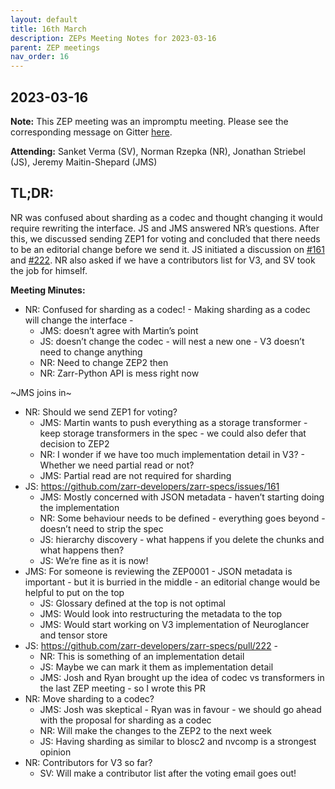 ```yaml
---
layout: default
title: 16th March
description: ZEPs Meeting Notes for 2023-03-16
parent: ZEP meetings
nav_order: 16
---
```


## 2023-03-16

**Note:** This ZEP meeting was an impromptu meeting. Please see the corresponding message on Gitter [here](https://matrix.to/#/!nZLdXRRzIbkoDjkEvS:gitter.im/$oxM2UpzOTs--6P1Itl6gPWvLRCBEv_npvxJYi5m95l8?via=gitter.im&via=matrix.org&via=cadair.com).

**Attending:** Sanket Verma (SV), Norman Rzepka (NR), Jonathan Striebel (JS), Jeremy Maitin-Shepard (JMS)

## TL;DR:

NR was confused about sharding as a codec and thought changing it would require rewriting the interface. JS and JMS answered NR’s questions. After this, we discussed sending ZEP1 for voting and concluded that there needs to be an editorial change before we send it. JS initiated a discussion on [#161](https://github.com/zarr-developers/zarr-specs/issues/161) and [#222](https://github.com/zarr-developers/zarr-specs/pull/222). NR also asked if we have a contributors list for V3, and SV took the job for himself.

**Meeting Minutes:**

- NR: Confused for sharding as a codec! - Making sharding as a codec will change the interface - 
    - JMS: doesn’t agree with Martin’s point
    - JS: doesn’t change the codec - will nest a new one - V3 doesn’t need to change anything
    - NR: Need to change ZEP2 then 
    - NR: Zarr-Python API is mess right now

~JMS joins in~

- NR: Should we send ZEP1 for voting?
    - JMS: Martin wants to push everything as a storage transformer - keep storage transformers in the spec - we could also defer that decision to ZEP2
    - NR: I wonder if we have too much implementation detail in V3? - Whether we need partial read or not? 
    - JMS: Partial read are not required for sharding
- JS: <https://github.com/zarr-developers/zarr-specs/issues/161>
    - JMS: Mostly concerned with JSON metadata - haven’t starting doing the implementation
    - NR: Some behaviour needs to be defined - everything goes beyond - doesn’t need to strip the spec
    - JS: hierarchy discovery - what happens if you delete the chunks and what happens then?
    - JS: We’re fine as it is now!
- JMS: For someone is reviewing the ZEP0001 - JSON metadata is important - but it is burried in the middle - an editorial change would be helpful to put on the top
    - JS: Glossary defined at the top is not optimal
    - JMS: Would look into restructuring the metadata to the top
    - JMS: Would start working on V3 implementation of Neuroglancer and tensor store
- JS: <https://github.com/zarr-developers/zarr-specs/pull/222> - 
    - NR: This is something of an implementation detail
    - JS: Maybe we can mark it them as implementation detail
    - JMS: Josh and Ryan brought up the idea of codec vs transformers in the last ZEP meeting - so I wrote this PR
- NR: Move sharding to a codec?
    - JMS: Josh was skeptical - Ryan was in favour - we should go ahead with the proposal for sharding as a codec
    - NR: Will make the changes to the ZEP2 to the next week
    - JS: Having sharding as similar to blosc2 and nvcomp is a strongest opinion
- NR: Contributors for V3 so far?
    - SV: Will make a contributor list after the voting email goes out!
